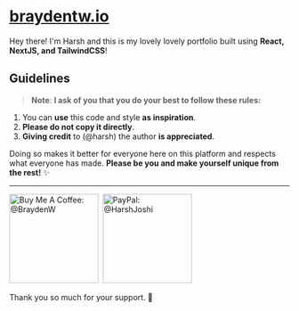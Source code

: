 # **[braydentw.io](https://braydentw.io)**

Hey there! I'm Harsh and this is my lovely lovely portfolio built using **React, NextJS, and TailwindCSS**!

## Guidelines

> **Note**: **I ask of you that you do your best to follow these rules:**

1. You can **use** this code and style **as inspiration**.
2. **Please do not copy it directly**.
3. **Giving credit** to (@harsh) the author **is appreciated**.

Doing so makes it better for everyone here on this platform and respects what everyone has made. **Please be you and make yourself unique from the rest!** ✨

<hr/>
<a href="https://www.buymeacoffee.com/braydenw" target="_blank"><img src="./public/static/misc/buy-me-a-coffee.svg" alt="Buy Me A Coffee: @BraydenW" width="160"></a>&nbsp;
<a href="https://paypal.me" target="_blank"><img src="./public/static/misc/paypal.svg" alt="PayPal: @HarshJoshi" width="160"></a>
<br/>
<p>Thank you so much for your support. 💙</p>

